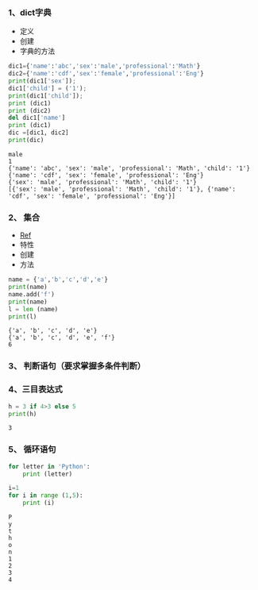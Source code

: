 
### 1、dict字典
- 定义
- 创建
- 字典的方法


```python
dic1={'name':'abc','sex':'male','professional':'Math'}
dic2={'name':'cdf','sex':'female','professional':'Eng'}
print(dic1['sex']);
dic1['child'] = ('1');
print(dic1['child']);
print (dic1)
print (dic2)
del dic1['name']
print (dic1)
dic =[dic1, dic2]
print(dic)
```

    male
    1
    {'name': 'abc', 'sex': 'male', 'professional': 'Math', 'child': '1'}
    {'name': 'cdf', 'sex': 'female', 'professional': 'Eng'}
    {'sex': 'male', 'professional': 'Math', 'child': '1'}
    [{'sex': 'male', 'professional': 'Math', 'child': '1'}, {'name': 'cdf', 'sex': 'female', 'professional': 'Eng'}]


### 2、 集合
- [Ref](http://www.runoob.com/python3/python3-set.html)
- 特性
- 创建
- 方法


```python
name = {'a','b','c','d','e'}
print(name)
name.add('f')
print(name)
l = len (name)
print(l)
```

    {'a', 'b', 'c', 'd', 'e'}
    {'a', 'b', 'c', 'd', 'e', 'f'}
    6


### 3、 判断语句（要求掌握多条件判断）


### 4、三目表达式



```python
h = 3 if 4>3 else 5
print(h)
```

    3


### 5、 循环语句


```python
for letter in 'Python':
    print (letter)

i=1
for i in range (1,5):
    print (i)
```

    P
    y
    t
    h
    o
    n
    1
    2
    3
    4

